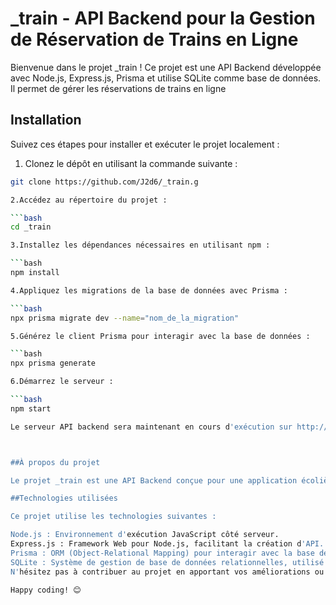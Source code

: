 #  _train - API Backend pour la Gestion de Réservation de Trains en Ligne

Bienvenue dans le projet _train ! Ce projet est une API Backend développée avec Node.js, Express.js, Prisma et utilise SQLite comme base de données. Il permet de gérer les réservations de trains en ligne 

## Installation

Suivez ces étapes pour installer et exécuter le projet localement :

1. Clonez le dépôt en utilisant la commande suivante :

```bash
git clone https://github.com/J2d6/_train.g

2.Accédez au répertoire du projet :

```bash
cd _train

3.Installez les dépendances nécessaires en utilisant npm :

```bash
npm install

4.Appliquez les migrations de la base de données avec Prisma :

```bash
npx prisma migrate dev --name="nom_de_la_migration"

5.Générez le client Prisma pour interagir avec la base de données :

```bash
npx prisma generate

6.Démarrez le serveur :

```bash
npm start

Le serveur API backend sera maintenant en cours d'exécution sur http://localhost:3000.



##À propos du projet

Le projet _train est une API Backend conçue pour une application écolière de gestion de réservation de trains en ligne. Il offre une interface pour gérer les réservations, les trains, les itinéraires et les utilisateurs, tout en utilisant une base de données SQLite pour stocker les données.

##Technologies utilisées

Ce projet utilise les technologies suivantes :

Node.js : Environnement d'exécution JavaScript côté serveur.
Express.js : Framework Web pour Node.js, facilitant la création d'API.
Prisma : ORM (Object-Relational Mapping) pour interagir avec la base de données.
SQLite : Système de gestion de base de données relationnelles, utilisé pour stocker les données du projet.
N'hésitez pas à contribuer au projet en apportant vos améliorations ou en signalant des problèmes. Nous sommes ravis de recevoir vos retours et contributions !

Happy coding! 😊

